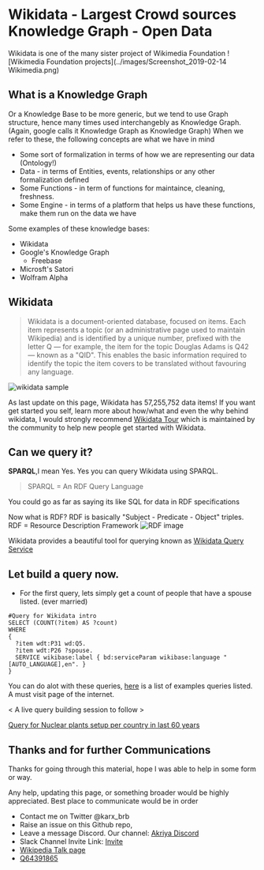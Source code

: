 # Wikidata - Largest Crowd sources Knowledge Graph - Open Data
Wikidata is one of the many sister project of Wikimedia Foundation
![Wikimedia Foundation projects](../images/Screenshot_2019-02-14 Wikimedia.png)

## What is a Knowledge Graph 
Or a Knowledge Base to be more generic, but we tend to use Graph structure, hence many times used interchangebly as Knowledge Graph.
(Again, google calls it Knowledge Graph as Knowledge Graph)
When we refer to these, the following concepts are what we have in mind
* Some sort of formalization in terms of how we are representing our data (Ontology!)
* Data - in terms of Entities, events, relationships or any other formalization defined 
* Some Functions - in term of functions for maintaince, cleaning, freshness.
* Some Engine - in terms of a platform that helps us have these functions, make them run on the data we have


Some examples of these knowledge bases:
* Wikidata
* Google's Knowledge Graph
    * Freebase
* Microsft's Satori
* Wolfram Alpha


## Wikidata
> Wikidata is a document-oriented database, focused on items. Each item represents a topic (or an administrative page used to maintain Wikipedia) and is identified by a unique number, prefixed with the letter Q — for example, the item for the topic Douglas Adams is Q42 — known as a "QID". This enables the basic information required to identify the topic the item covers to be translated without favouring any language.

![wikidata sample](https://upload.wikimedia.org/wikipedia/commons/thumb/a/ae/Datamodel_in_Wikidata.svg/484px-Datamodel_in_Wikidata.svg.png)


As last update on this page, Wikidata has  57,255,752 data items!
If you want get started you self, learn more about how/what and even the why behind wikidata, I would strongly recommend [Wikidata Tour](https://www.wikidata.org/wiki/Wikidata:Tours) which is maintained by the community to help new people get started with Wikidata.


## Can we query it?
__SPARQL__,I mean Yes.
Yes you can query Wikidata using SPARQL. 

> SPARQL = An RDF Query Language

You could go as far as saying its like SQL for data in RDF specifications

Now what is RDF?
RDF is basically "Subject - Predicate - Object" triples.
RDF = Resource Description Framework
![RDF image](https://www.w3.org/2018/09/rdf-data-viz/test-ontology-visualization.svg)

Wikidata provides a beautiful tool for querying known as [Wikidata Query Service](https://query.wikidata.org/)

## Let build a query now.

* For the first query, lets simply get a count of people that have a spouse listed. (ever married)

```
#Query for Wikidata intro
SELECT (COUNT(?item) AS ?count) 
WHERE 
{
  ?item wdt:P31 wd:Q5.
  ?item wdt:P26 ?spouse.
  SERVICE wikibase:label { bd:serviceParam wikibase:language "[AUTO_LANGUAGE],en". }
} 
```

You can do alot with these queries, [here](https://www.wikidata.org/wiki/Wikidata:SPARQL_query_service/queries/examples) is a list of examples queries listed. A must visit page of the internet.

\< A live query building session to follow \>

[Query for Nuclear plants setup per country in last 60 years](https://query.wikidata.org/#%23defaultView%3ABarChart%0ASELECT%20%3FyearLabel%20%28COUNT%28%3Fcountry%29%20AS%20%3Fcount%29%20%28SAMPLE%28%3FcLabel%29%20AS%20%3FcLabel%29%20WHERE%20%7B%0A%20%20%3Fyear%20wdt%3AP31%20wd%3AQ577%3B%0A%20%20%20%20wdt%3AP156%2Fwdt%3AP585%20%3Fnext_year_point%3B%0A%20%20%20%20wdt%3AP585%20%3Fyear_point.%0A%20%20FILTER%28%221950-01-01%22%5E%5Exsd%3AdateTime%20%3C%3D%20%3Fyear_point%20%26%26%20%3Fyear_point%20%3C%20%222000-01-01%22%5E%5Exsd%3AdateTime%29.%0A%20%20OPTIONAL%20%7B%20%3Fobject%20%28wdt%3AP31%2Fwdt%3AP279%2A%29%20wd%3AQ134447.%0A%20%20%3Fobject%20wdt%3AP571%20%3F_inception.%0A%20%20%3Fobject%20wdt%3AP17%20%3Fcountry.%0A%20%20%3Fcountry%20rdfs%3Alabel%20%3FcountryLabel.%20FILTER%28%28LANG%28%3FcountryLabel%29%29%20%3D%20%22en%22%29%0A%20%20FILTER%28%3Fyear_point%20%3C%3D%20%3F_inception%20%26%26%20%3F_inception%20%3C%20%3Fnext_year_point%29%0A%20%20%7D%0A%20%20BIND%28IF%28BOUND%28%3Fcountry%29%2C%3FcountryLabel%2C%22none%22%29%20AS%20%3FcLabel%29%0A%20%20SERVICE%20wikibase%3Alabel%20%7B%20bd%3AserviceParam%20wikibase%3Alanguage%20%22%5BAUTO_LANGUAGE%5D%2Cen%22%20%7D%0A%7D%20GROUP%20BY%20%3FyearLabel%20%3Fcountry%0AORDER%20BY%20%3FyearLabel)





## Thanks and for further Communications
Thanks for going through this material, hope I was able to help in some form or way.

Any help, updating this page, or something broader would be highly appreciated.
Best place to communicate would be in order
* Contact me on Twitter @karx_brb
* Raise an issue on this Github repo, 
* Leave a message Discord. Our channel: [Akriya Discord](https://discord.gg/Ud5TuCr)
* Slack Channel Invite Link: [Invite](https://join.slack.com/t/akriya/shared_invite/enQtNDMwOTM2NjExMzQ0LTZmODYzZDUyNDYyMjhhNmNhMzk2MzVjY2NmZGM0YjNkYzViZTJjMDc2Nzg4MTA5NjAzOTQ1ZWZhMDc0OWI3OGU) 
* [Wikipedia Talk page](https://en.wikipedia.org/wiki/User_talk:Kaaro01)
* [Q64391865](https://www.wikidata.org/wiki/Q64391865)